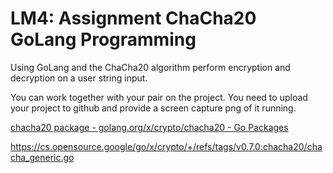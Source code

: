 # LM4: Assignment ChaCha20 GoLang Programming

Using GoLang and the ChaCha20 algorithm perform encryption and decryption on a user string input.

You can work together with your pair on the project.  You need to upload your project to github and provide a screen capture png of it running.

[chacha20 package - golang.org/x/crypto/chacha20 - Go Packages](https://pkg.go.dev/golang.org/x/crypto@v0.7.0/chacha20)

https://cs.opensource.google/go/x/crypto/+/refs/tags/v0.7.0:chacha20/chacha_generic.go
